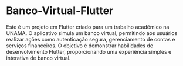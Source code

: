 # Banco-Virtual-Flutter
Este é um projeto em Flutter criado para um trabalho acadêmico na UNAMA. O aplicativo simula um banco virtual, permitindo aos usuários realizar ações como autenticação segura, gerenciamento de contas e serviços financeiros.
O objetivo é demonstrar habilidades de desenvolvimento Flutter, proporcionando uma experiência simples e interativa de banco virtual. 
